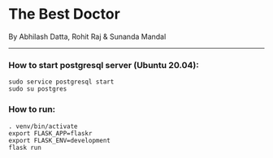 # The Best Doctor

By Abhilash Datta, Rohit Raj & Sunanda Mandal
<hr>

### How to start postgresql server (Ubuntu 20.04):
```
sudo service postgresql start
sudo su postgres
```

### How to run:
```
. venv/bin/activate
export FLASK_APP=flaskr
export FLASK_ENV=development
flask run
```